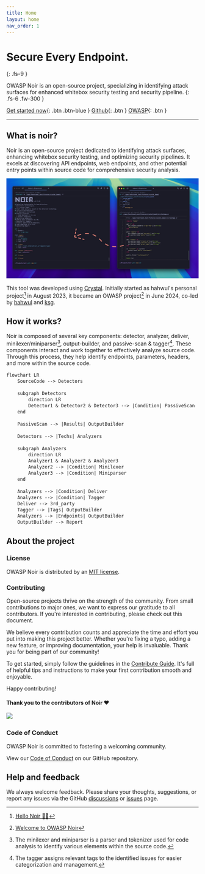 ```yaml
---
title: Home
layout: home
nav_order: 1
---
```


# Secure Every Endpoint.
{: .fs-9 }

OWASP Noir is an open-source project, specializing in identifying attack surfaces for enhanced whitebox security testing and security pipeline.
{: .fs-6 .fw-300 }

[Get started now](./get_started/installation/){: .btn .btn-blue }
[Github](https://github.com/owasp-noir/noir){: .btn }
[OWASP](https://owasp.org/www-project-noir){: .btn }

---

## What is noir?

Noir is an open-source project dedicated to identifying attack surfaces, enhancing whitebox security testing, and optimizing security pipelines. It excels at discovering API endpoints, web endpoints, and other potential entry points within source code for comprehensive security analysis.

![](images/noir-usage.jpg)

This tool was developed using [Crystal](https://crystal-lang.org). Initially started as hahwul's personal project[^1] in August 2023, it became an OWASP project[^2] in June 2024, co-led by [hahwul](https://github.com/hahwul) and [ksg](https://github.com/ksg97031).

[^1]: [Hello Noir 👋🏼](https://www.hahwul.com/2023/08/03/hello-noir/)
[^2]: [Welcome to OWASP Noir](https://github.com/orgs/owasp-noir/discussions/336)

## How it works?

Noir is composed of several key components: detector, analyzer, deliver, minilexer/miniparser[^3], output-builder, and passive-scan & tagger[^4]. These components interact and work together to effectively analyze source code. Through this process, they help identify endpoints, parameters, headers, and more within the source code.

[^3]: The minilexer and miniparser is a parser and tokenizer used for code analysis to identify various elements within the source code. 
[^4]: The tagger assigns relevant tags to the identified issues for easier categorization and management.

```mermaid
flowchart LR
    SourceCode --> Detectors

    subgraph Detectors
        direction LR
        Detector1 & Detector2 & Detector3 --> |Condition| PassiveScan
    end

    PassiveScan --> |Results| OutputBuilder

    Detectors --> |Techs| Analyzers

    subgraph Analyzers
        direction LR
        Analyzer1 & Analyzer2 & Analyzer3
        Analyzer2 --> |Condition| Minilexer
        Analyzer3 --> |Condition| Miniparser
    end

    Analyzers --> |Condition| Deliver
    Analyzers --> |Condition| Tagger
    Deliver --> 3rd_party
    Tagger --> |Tags| OutputBuilder
    Analyzers --> |Endpoints| OutputBuilder
    OutputBuilder --> Report
```

## About the project
### License
OWASP Noir is distributed by an [MIT license](https://github.com/owasp-noir/noir/blob/main/LICENSE).

### Contributing

Open-source projects thrive on the strength of the community. From small contributions to major ones, we want to express our gratitude to all contributors. If you're interested in contributing, please check out this document.

We believe every contribution counts and appreciate the time and effort you put into making this project better. Whether you're fixing a typo, adding a new feature, or improving documentation, your help is invaluable. Thank you for being part of our community!

To get started, simply follow the guidelines in the [Contribute Guide](https://github.com/owasp-noir/noir/blob/main/CONTRIBUTING.md). It's full of helpful tips and instructions to make your first contribution smooth and enjoyable.

Happy contributing!

#### Thank you to the contributors of Noir ♥️

![](https://raw.githubusercontent.com/owasp-noir/noir/refs/heads/main/CONTRIBUTORS.svg)

### Code of Conduct
OWASP Noir is committed to fostering a welcoming community.

View our [Code of Conduct](https://github.com/owasp-noir/noir/blob/main/CODE_OF_CONDUCT.md) on our GitHub repository.

## Help and feedback

We always welcome feedback. Please share your thoughts, suggestions, or report any issues via the GitHub [discussions](https://github.com/orgs/owasp-noir/discussions) or [issues](https://github.com/owasp-noir/noir/issues) page.